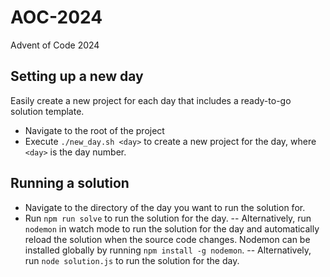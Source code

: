 # AOC-2024
Advent of Code 2024

## Setting up a new day
Easily create a new project for each day that includes a ready-to-go solution template.
- Navigate to the root of the project
- Execute ```./new_day.sh <day>``` to create a new project for the day, where ```<day>``` is the day number.

## Running a solution
- Navigate to the directory of the day you want to run the solution for.
- Run ```npm run solve``` to run the solution for the day.
-- Alternatively, run ```nodemon``` in watch mode to run the solution for the day and automatically reload the solution when the source code changes. Nodemon can be installed globally by running ```npm install -g nodemon```.
-- Alternatively, run ```node solution.js``` to run the solution for the day.